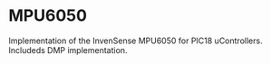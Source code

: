 # MPU6050  
Implementation of the InvenSense MPU6050 for PIC18 uControllers.  
Includeds DMP implementation.  
